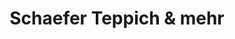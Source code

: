 ---
title: "Schaefer Teppich & mehr"
url: /hamburg/schaefer-teppich-und-mehr/
shop: Raumausstattung
---